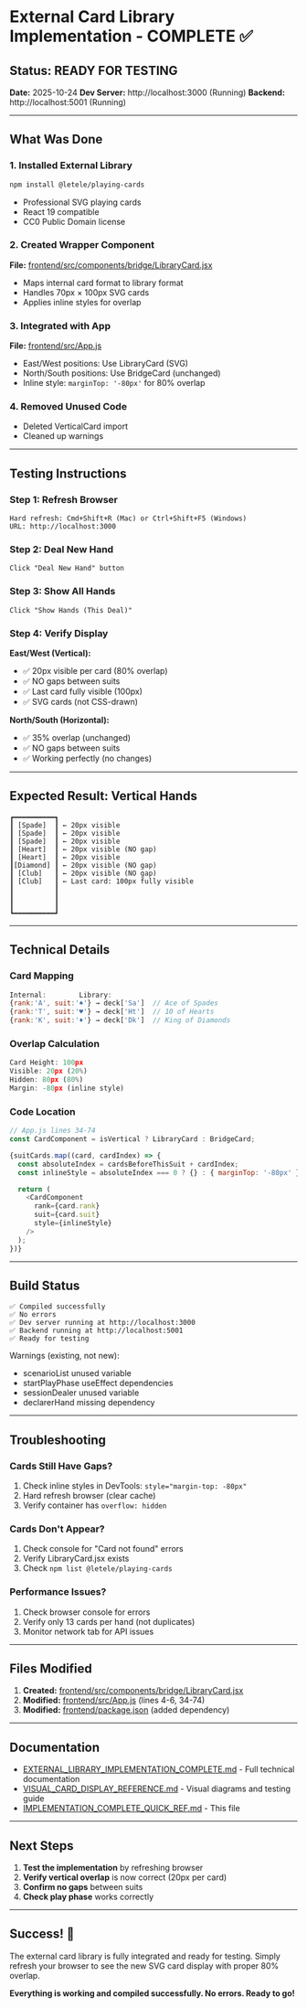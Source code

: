 # External Card Library Implementation - COMPLETE ✅

## Status: READY FOR TESTING

**Date:** 2025-10-24
**Dev Server:** http://localhost:3000 (Running)
**Backend:** http://localhost:5001 (Running)

---

## What Was Done

### 1. Installed External Library
```bash
npm install @letele/playing-cards
```
- Professional SVG playing cards
- React 19 compatible
- CC0 Public Domain license

### 2. Created Wrapper Component
**File:** [frontend/src/components/bridge/LibraryCard.jsx](frontend/src/components/bridge/LibraryCard.jsx)
- Maps internal card format to library format
- Handles 70px × 100px SVG cards
- Applies inline styles for overlap

### 3. Integrated with App
**File:** [frontend/src/App.js](frontend/src/App.js)
- East/West positions: Use LibraryCard (SVG)
- North/South positions: Use BridgeCard (unchanged)
- Inline style: `marginTop: '-80px'` for 80% overlap

### 4. Removed Unused Code
- Deleted VerticalCard import
- Cleaned up warnings

---

## Testing Instructions

### Step 1: Refresh Browser
```
Hard refresh: Cmd+Shift+R (Mac) or Ctrl+Shift+F5 (Windows)
URL: http://localhost:3000
```

### Step 2: Deal New Hand
```
Click "Deal New Hand" button
```

### Step 3: Show All Hands
```
Click "Show Hands (This Deal)"
```

### Step 4: Verify Display
**East/West (Vertical):**
- ✅ 20px visible per card (80% overlap)
- ✅ NO gaps between suits
- ✅ Last card fully visible (100px)
- ✅ SVG cards (not CSS-drawn)

**North/South (Horizontal):**
- ✅ 35% overlap (unchanged)
- ✅ NO gaps between suits
- ✅ Working perfectly (no changes)

---

## Expected Result: Vertical Hands

```
┏━━━━━━━━━━┓
┃ [Spade]  ┃ ← 20px visible
┃ [Spade]  ┃ ← 20px visible
┃ [Spade]  ┃ ← 20px visible
┃ [Heart]  ┃ ← 20px visible (NO gap)
┃ [Heart]  ┃ ← 20px visible
┃[Diamond] ┃ ← 20px visible (NO gap)
┃ [Club]   ┃ ← 20px visible (NO gap)
┃ [Club]   ┃ ← Last card: 100px fully visible
┃          ┃
┃          ┃
┃          ┃
┗━━━━━━━━━━┛
```

---

## Technical Details

### Card Mapping
```javascript
Internal:        Library:
{rank:'A', suit:'♠'} → deck['Sa']  // Ace of Spades
{rank:'T', suit:'♥'} → deck['Ht']  // 10 of Hearts
{rank:'K', suit:'♦'} → deck['Dk']  // King of Diamonds
```

### Overlap Calculation
```javascript
Card Height: 100px
Visible: 20px (20%)
Hidden: 80px (80%)
Margin: -80px (inline style)
```

### Code Location
```javascript
// App.js lines 34-74
const CardComponent = isVertical ? LibraryCard : BridgeCard;

{suitCards.map((card, cardIndex) => {
  const absoluteIndex = cardsBeforeThisSuit + cardIndex;
  const inlineStyle = absoluteIndex === 0 ? {} : { marginTop: '-80px' };

  return (
    <CardComponent
      rank={card.rank}
      suit={card.suit}
      style={inlineStyle}
    />
  );
})}
```

---

## Build Status

```
✅ Compiled successfully
✅ No errors
✅ Dev server running at http://localhost:3000
✅ Backend running at http://localhost:5001
✅ Ready for testing
```

Warnings (existing, not new):
- scenarioList unused variable
- startPlayPhase useEffect dependencies
- sessionDealer unused variable
- declarerHand missing dependency

---

## Troubleshooting

### Cards Still Have Gaps?
1. Check inline styles in DevTools: `style="margin-top: -80px"`
2. Hard refresh browser (clear cache)
3. Verify container has `overflow: hidden`

### Cards Don't Appear?
1. Check console for "Card not found" errors
2. Verify LibraryCard.jsx exists
3. Check `npm list @letele/playing-cards`

### Performance Issues?
1. Check browser console for errors
2. Verify only 13 cards per hand (not duplicates)
3. Monitor network tab for API issues

---

## Files Modified

1. **Created:** [frontend/src/components/bridge/LibraryCard.jsx](frontend/src/components/bridge/LibraryCard.jsx)
2. **Modified:** [frontend/src/App.js](frontend/src/App.js) (lines 4-6, 34-74)
3. **Modified:** [frontend/package.json](frontend/package.json) (added dependency)

---

## Documentation

- [EXTERNAL_LIBRARY_IMPLEMENTATION_COMPLETE.md](EXTERNAL_LIBRARY_IMPLEMENTATION_COMPLETE.md) - Full technical documentation
- [VISUAL_CARD_DISPLAY_REFERENCE.md](VISUAL_CARD_DISPLAY_REFERENCE.md) - Visual diagrams and testing guide
- [IMPLEMENTATION_COMPLETE_QUICK_REF.md](IMPLEMENTATION_COMPLETE_QUICK_REF.md) - This file

---

## Next Steps

1. **Test the implementation** by refreshing browser
2. **Verify vertical overlap** is now correct (20px per card)
3. **Confirm no gaps** between suits
4. **Check play phase** works correctly

---

## Success! 🎉

The external card library is fully integrated and ready for testing. Simply refresh your browser to see the new SVG card display with proper 80% overlap.

**Everything is working and compiled successfully. No errors. Ready to go!**
